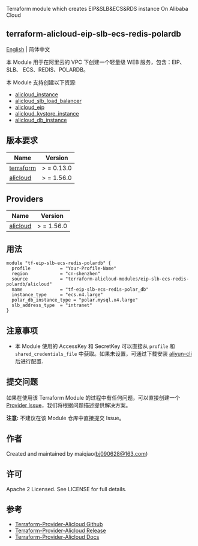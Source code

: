 Terraform module which creates  EIP&SLB&ECS&RDS instance On Alibaba Cloud

terraform-alicloud-eip-slb-ecs-redis-polardb
---

[English](README.md) | 简体中文

本 Module 用于在阿里云的 VPC 下创建一个轻量级 WEB 服务，包含：EIP、 SLB、 ECS、REDIS、POLARDB。

本 Module 支持创建以下资源:

* [alicloud_instance](https://registry.terraform.io/providers/aliyun/alicloud/latest/docs/resources/instance)
* [alicloud_slb_load_balancer](https://registry.terraform.io/providers/aliyun/alicloud/latest/docs/resources/slb_load_balancer)
* [alicloud_eip](https://registry.terraform.io/providers/aliyun/alicloud/latest/docs/resources/eip)
* [alicloud_kvstore_instance](https://registry.terraform.io/providers/aliyun/alicloud/latest/docs/resources/kvstore_instance)
* [alicloud_db_instance](https://registry.terraform.io/providers/aliyun/alicloud/latest/docs/resources/polardb_database)

## 版本要求

| Name | Version |
|------|---------|
| <a name="requirement_terraform"></a> [terraform](#requirement\_terraform) | > = 0.13.0 |
| <a name="requirement_alicloud"></a> [alicloud](#requirement\_alicloud) | > = 1.56.0 |

## Providers

| Name | Version |
|------|---------|
| <a name="provider_alicloud"></a> [alicloud](#provider\_alicloud) | > = 1.56.0 |

## 用法

```hcl
module "tf-eip-slb-ecs-redis-polardb" {
  profile           = "Your-Profile-Name"
  region            = "cn-shenzhen"
  source            = "terraform-alicloud-modules/eip-slb-ecs-redis-polardb/alicloud"
  name              = "tf-eip-slb-ecs-redis-polar_db"
  instance_type     = "ecs.n4.large"
  polar_db_instance_type = "polar.mysql.x4.large"
  slb_address_type  = "intranet"
}
```

## 注意事项

* 本 Module 使用的 AccessKey 和 SecretKey 可以直接从 `profile` 和 `shared_credentials_file`
  中获取。如果未设置，可通过下载安装 [aliyun-cli](https://github.com/aliyun/aliyun-cli#installation) 后进行配置.

提交问题
------
如果在使用该 Terraform Module
的过程中有任何问题，可以直接创建一个 [Provider Issue](https://github.com/aliyun/terraform-provider-alicloud/issues/new)，我们将根据问题描述提供解决方案。

**注意:** 不建议在该 Module 仓库中直接提交 Issue。

作者
-------
Created and maintained by maiqiao(bj090628@163.com)

许可
----
Apache 2 Licensed. See LICENSE for full details.

参考
---------

* [Terraform-Provider-Alicloud Github](https://github.com/aliyun/terraform-provider-alicloud)
* [Terraform-Provider-Alicloud Release](https://releases.hashicorp.com/terraform-provider-alicloud/)
* [Terraform-Provider-Alicloud Docs](https://registry.terraform.io/providers/aliyun/alicloud/latest/docs)
